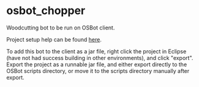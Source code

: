 # osbot_chopper
Woodcutting bot to be run on OSBot client.


Project setup help can be found [here](https://osbot.org/forum/topic/58775-a-beginners-guide-to-writing-osbot-scripts-where-to-get-started-by-apaec/?__cf_chl_jschl_tk__=34dc0657cc43aa6dc3df3ecb00d228afcf71e507-1593698280-0-AeIx0Dz4GGydpjo-q4EGHPrntqpTEjok9zlfGmUUvOJruJXH8m3eySCO2jgmooWYlMNntcBWpCmIQr_dSJLrWAXmmByo73tYoj6BNs2c-1bWo7DOUvPH2q247V5AJhA_w8VyGvtMOgQhvKXWuDLU3B8WrUilujfHfbrTkJNX12nIL200CG0hAKumowYWdKSiX5pxtbEWRq9niMRH0C20rwe_QCaXwmF38WhsHqtbTZiJOQG9zztSRM7dUfEhV29ZpiKl9DRLl4Ngw0y5aEtLjesDZ_A_JcSjNvHq1OktFmtGkd7LK3dOVXKjN0YNekYXQd-bBfR4OlvCUoBnRbeuTort1m-_45ATe015iBFDo2MmL95mlEHuGQCFXRK66GUZntBMnIsKHtt03dJsZNs8V2k).

To add this bot to the client as a jar file, right click the project in Eclipse (have not had success building in other environments), and click "export".
Export the project as a runnable jar file, and either export directly to the OSBot scripts directory, or move it to the scripts directory manually after export.
